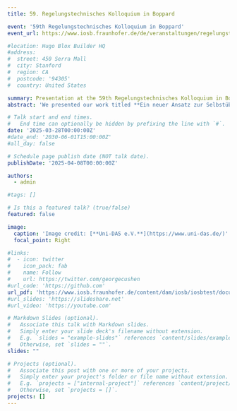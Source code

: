 ```yaml
---
title: 59. Regelungstechnisches Kolloquium in Boppard

event: '59th Regelungstechnisches Kolloquium in Boppard'
event_url: https://www.iosb.fraunhofer.de/de/veranstaltungen/regelungstechnisches-kolloquium-boppard.html

#location: Hugo Blox Builder HQ
#address:
#  street: 450 Serra Mall
#  city: Stanford
#  region: CA
#  postcode: '94305'
#  country: United States

summary: Presentation at the 59th Regelungstechnisches Kolloquium in Boppard.
abstract: 'We presented our work titled **Ein neuer Ansatz zur Selbstüberwachung von Filter- und Trackingverfahren mittels Subjective Logic** at the 59th Regelungstechnisches Kolloquium in Boppard.'

# Talk start and end times.
#   End time can optionally be hidden by prefixing the line with `#`.
date: '2025-03-28T00:00:00Z'
#date_end: '2030-06-01T15:00:00Z'
#all_day: false

# Schedule page publish date (NOT talk date).
publishDate: '2025-04-08T00:00:00Z'

authors:
  - admin

#tags: []

# Is this a featured talk? (true/false)
featured: false

image:
  caption: 'Image credit: [**Uni-DAS e.V.**](https://www.uni-das.de/)'
  focal_point: Right

#links:
#  - icon: twitter
#    icon_pack: fab
#    name: Follow
#    url: https://twitter.com/georgecushen
#url_code: 'https://github.com'
url_pdf: 'https://www.iosb.fraunhofer.de/content/dam/iosb/iosbtest/documents/veranstaltungen/boppard-regelungstechnisches-kolloquium/Abstracts_Boppard_2025.pdf'
#url_slides: 'https://slideshare.net'
#url_video: 'https://youtube.com'

# Markdown Slides (optional).
#   Associate this talk with Markdown slides.
#   Simply enter your slide deck's filename without extension.
#   E.g. `slides = "example-slides"` references `content/slides/example-slides.md`.
#   Otherwise, set `slides = ""`.
slides: ""

# Projects (optional).
#   Associate this post with one or more of your projects.
#   Simply enter your project's folder or file name without extension.
#   E.g. `projects = ["internal-project"]` references `content/project/deep-learning/index.md`.
#   Otherwise, set `projects = []`.
projects: []
---
```

